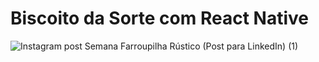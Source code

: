 # Biscoito da Sorte com React Native
![Instagram post Semana Farroupilha Rústico (Post para LinkedIn) (1)](https://user-images.githubusercontent.com/85812823/194074562-47d22848-453a-4acb-ba58-6b2856bf8e0c.png)
